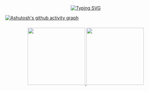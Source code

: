 <div align=center>
<a href="https://git.io/typing-svg"><img src="https://readme-typing-svg.demolab.com?font=Roboto&pause=1000&color=D9E6D1&center=true&width=435&lines=Hello+World!;I'm+Donyy!" alt="Typing SVG" /></a>
</div>

[![Ashutosh's github activity graph](https://activity-graph.herokuapp.com/graph?username=KennedyReisz&theme=vue)](https://github.com/ashutosh00710/github-readme-activity-graph)

###

<div align="center">
  <a href="https://github.com/KennedyReisz" />
  <img height="180em" src="https://github-readme-stats.vercel.app/api?username=dny&show_icons=true&theme=vue-dark&include_all_commits=true&count_private=true"/>
  <img height="180em" src="https://github-readme-stats.vercel.app/api/top-langs/?username=KennedyReisz&layout=compact&theme=vue-dark"/>
  
</div>

